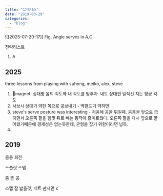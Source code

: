 ```yaml
---
title: "😊테니스"
date: "2019-03-29"
categories: 
  - "blog"
---
```


![[2025-07-20-17]]
Fig. Angie serves in A,C.

전략리스트
1. A
## 2025



three lessons from playing with suhong, meiko, alex, steve
1. 🧲magnet: 상대방 몸의 각도와 내 각도를 맞추자. 네트 상대편 일직선 치는 평균 각도
2. 서브시 상대가 약한 쪽으로 공보내기 - 백핸드가 약하면 
3. steve's serve posture was interesting - 처음에 공을 튀길때, 몸통을 앞으로 굽히면서 오른쪽 팔을 힘껏 뒤로 빼는 동작이 흥미로웠다. 오른쪽 팔을 다시 앞으로 끌어왔기때문에 경제성은 없는듯한데, 균형을 잡기 위함이라면 납득.
4. 


## 2019
몸통 회전

스플릿 스텝

좀 뜬 공

스텝 잘 밟을것, 네트 만지면 x
